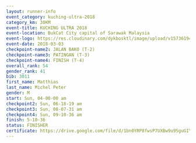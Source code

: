 ```yaml
--- 
layout: runner-info 
event_category: kuching-ultra-2018 
category_km: 30KM 
event-title: KUCHING ULTRA 2018 
event-location: BukCat City capital of Sarawak Malaysia 
event-logo: https://res.cloudinary.com/dykbosktl/image/upload/v1573619473/Logo/kuching-ultra-2018-logo_tlpvm5.png 
event-date: 2018-03-03 
checkpoint-name2: JALAN BAKO (T-2) 
checkpoint-name3: PATINGAN (T-3) 
checkpoint-name4: FINISH (T-4) 
overall_rank: 54
gender_rank: 41
bib: 3011
first_name: Matthias
last_name: Michel Peter
gender: M
start: Sun, 04-00-00 am
checkpoint2: Sun, 06-18-19 am
checkpoint3: Sun, 08-07-31 am
checkpoint4: Sun, 09-10-36 am
finish: 5-10-36
status: FINISHER
certificate: https://drive.google.com/file/d/1bn0YRP8fwsP7UXBw9u9SguGIY19Jpaf/view?usp=sharing
--- 
```

